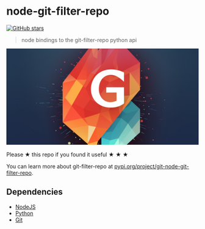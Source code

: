 # node-git-filter-repo

[![GitHub stars](https://img.shields.io/github/stars/silicon-hills/node-git-filter-repo.svg?style=social&label=Stars)](https://github.com/silicon-hills/node-git-filter-repo)

> node bindings to the git-filter-repo python api

![](assets/node-git-filter-repo.png)

Please ★ this repo if you found it useful ★ ★ ★

You can learn more about git-filter-repo at [pypi.org/project/git-node-git-filter-repo](https://pypi.org/project/git-node-git-filter-repo).

## Dependencies

- [NodeJS](https://nodejs.org)
- [Python](https://www.python.org)
- [Git](https://git-scm.com)
